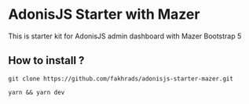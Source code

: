# AdonisJS Starter with Mazer
This is starter kit for AdonisJS admin dashboard with Mazer Bootstrap 5

## How to install ?

    git clone https://github.com/fakhrads/adonisjs-starter-mazer.git
    
    yarn && yarn dev

